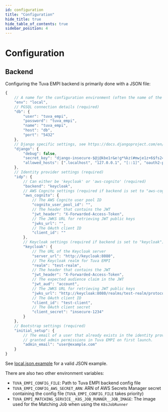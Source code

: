 ```yaml
---
id: configuration
title: "Configuration"
hide_title: true
hide_table_of_contents: true
sidebar_position: 4
---
```


# Configuration

## Backend

Configuring the Tuva EMPI backend is primarily done with a JSON file:

```js
{
    // A name for the configuration environment (often the name of the environment you are deploying to) (required)
    "env": "local",
    // PGSQL connection details (required)
    "db": {
        "user": "tuva_empi",
        "password": "tuva_empi",
        "name": "tuva_empi",
        "host": "db",
        "port": "5432"
    },
    // Django specific settings, see https://docs.djangoproject.com/en/5.2/topics/settings/ (required)
    "django": {
        "debug": false,
        "secret_key": "django-insecure-$@j@kbe1r&e!g*%kz(#mwje1z+6$fs24m6h4rukhkmsi))l8vg",
        "allowed_hosts": [".localhost", "127.0.0.1", "[::1]", "oauth2-proxy"]
    },
    // Identity provider settings (required)
    "idp": {
        // Can either be 'keycloak' or 'aws-cognito' (required)
        "backend": "keycloak",
        // AWS Cognito settings (required if backend is set to "aws-cognito")
        "aws_cognito": {
            // The AWS Cognito user pool ID
            "cognito_user_pool_id": "",
            // The header that contains the JWT
            "jwt_header": "X-Forwarded-Access-Token",
            // The JWKS URL for retrieving JWT public keys
            "jwks_url": "",
            // The OAuth client ID
            "client_id": ""
        },
        // Keycloak settings (required if backend is set to "keycloak")
        "keycloak": {
            // The URL of the Keycloak server
            "server_url": "http://keycloak:8080",
            // The Keycloak realm for Tuva EMPI
            "realm": "test-realm",
            // The header that contains the JWT
            "jwt_header": "X-Forwarded-Access-Token",
            // The expected audience claim in the JWT
            "jwt_aud": "account",
            // The JWKS URL for retrieving JWT public keys
            "jwks_url": "http://keycloak:8080/realms/test-realm/protocol/openid-connect/certs",
            // The OAuth client ID
            "client_id": "test-client",
            // The OAuth client secret
            "client_secret": "insecure-1234"
        }
    },
    // Bootstrap settings (required)
    "initial_setup": {
        // The email of a user that already exists in the identity provider. This user will be
        // granted admin permissions in Tuva EMPI on first launch.
        "admin_email": "user@example.com"
    }
}
```

See [local.json.example](https://github.com/tuva-health/tuva_empi/blob/main/backend/config/local.json.example) for a valid JSON example.

There are also two other environment variables:

- `TUVA_EMPI_CONFIG_FILE`: Path to Tuva EMPI backend config file
- `TUVA_EMPI_CONFIG_AWS_SECRET_ARN`: ARN of AWS Secrets Manager secret containing the config file (`TUVA_EMPI_CONFIG_FILE` takes priority)
- `TUVA_EMPI_MATCHING_SERVICE__K8S_JOB_RUNNER__JOB_IMAGE`: The image used for the Matching Job when using the `K8sJobRunner`
